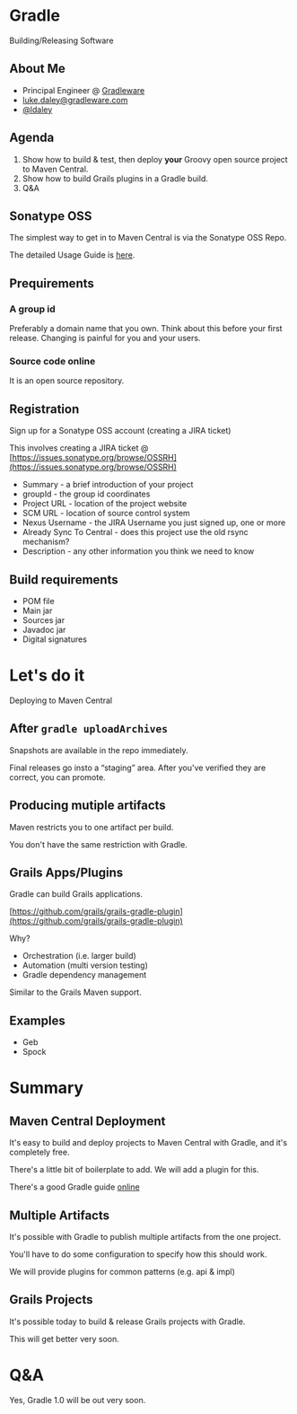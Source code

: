 # Gradle

Building/Releasing Software

## About Me

* Principal Engineer @ [Gradleware](http://gradleware.com/)
* [luke.daley@gradleware.com](mailto:luke.daley@gradleware.com)
* [@ldaley](http://twitter.com/ldaley)

## Agenda

1. Show how to build & test, then deploy **your** Groovy open source project to Maven Central.
2. Show how to build Grails plugins in a Gradle build.
3. Q&A

## Sonatype OSS

The simplest way to get in to Maven Central is via the Sonatype OSS Repo.

The detailed Usage Guide is [here](https://docs.sonatype.org/display/Repository/Sonatype+OSS+Maven+Repository+Usage+Guide).

## Prequirements

### A group id

Preferably a domain name that you own. Think about this before your first release. Changing is painful for you and your users.

### Source code online

It is an open source repository.

## Registration

Sign up for a Sonatype OSS account (creating a JIRA ticket)

This involves creating a JIRA ticket @ [https://issues.sonatype.org/browse/OSSRH](https://issues.sonatype.org/browse/OSSRH)

* Summary - a brief introduction of your project
* groupId - the group id coordinates
* Project URL - location of the project website
* SCM URL - location of source control system
* Nexus Username - the JIRA Username you just signed up, one or more
* Already Sync To Central - does this project use the old rsync mechanism?
* Description - any other information you think we need to know

## Build requirements

* POM file
* Main jar
* Sources jar
* Javadoc jar
* Digital signatures

# Let's do it

Deploying to Maven Central

## After `gradle uploadArchives`

Snapshots are available in the repo immediately.

Final releases go insto a “staging” area. After you've verified they are correct, you can promote.

## Producing mutiple artifacts

Maven restricts you to one artifact per build.

You don't have the same restriction with Gradle.

## Grails Apps/Plugins

Gradle can build Grails applications.

[https://github.com/grails/grails-gradle-plugin](https://github.com/grails/grails-gradle-plugin)

Why?

* Orchestration (i.e. larger build)
* Automation (multi version testing)
* Gradle dependency management

Similar to the Grails Maven support.

## Examples

* Geb
* Spock

# Summary

## Maven Central Deployment

It's easy to build and deploy projects to Maven Central with Gradle, and it's completely free.

There's a little bit of boilerplate to add. We will add a plugin for this.

There's a good Gradle guide [online](http://jedicoder.blogspot.dk/2011/11/automated-gradle-project-deployment-to.html)

## Multiple Artifacts

It's possible with Gradle to publish multiple artifacts from the one project.

You'll have to do some configuration to specify how this should work.

We will provide plugins for common patterns (e.g. api & impl)

## Grails Projects

It's possible today to build & release Grails projects with Gradle.

This will get better very soon.

# Q&A

Yes, Gradle 1.0 will be out very soon.
